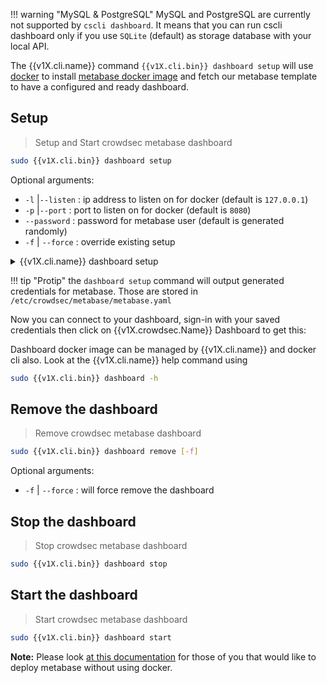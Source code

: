 <!--TBD: to fix when we dealt with the new cscli dashboard command -->
!!! warning "MySQL & PostgreSQL"
    MySQL and PostgreSQL are currently not supported by `cscli dashboard`. It means that you can run cscli dashboard only if you use `SQLite` (default) as storage database with your local API.



The {{v1X.cli.name}} command `{{v1X.cli.bin}} dashboard setup` will use [docker](https://docs.docker.com/get-docker/) to install [metabase docker image](https://hub.docker.com/r/metabase/metabase/) and fetch our metabase template to have a configured and ready dashboard. 


## Setup
> Setup and Start crowdsec metabase dashboard

```bash
sudo {{v1X.cli.bin}} dashboard setup
```

Optional arguments:

 - `-l` |`--listen` : ip address to listen on for docker (default is `127.0.0.1`)
 - `-p` |`--port` : port to listen on for docker (default is `8080`)
 - `--password` : password for metabase user (default is generated randomly)
 - `-f` | `--force` : override existing setup



<details>
  <summary>{{v1X.cli.name}} dashboard setup</summary>

```bash
INFO[0000] Pulling docker image metabase/metabase       
...........
INFO[0002] creating container '/crowdsec-metabase'      
INFO[0002] Waiting for metabase API to be up (can take up to a minute) 
..............
INFO[0051] Metabase is ready                            

	URL       : 'http://127.0.0.1:3000'
	username  : 'crowdsec@crowdsec.net'
	password  : '<RANDOM_PASSWORD>'

```
</details>

!!! tip "Protip"
    the `dashboard setup` command will output generated credentials for metabase.
    Those are stored in `/etc/crowdsec/metabase/metabase.yaml`

Now you can connect to your dashboard, sign-in with your saved credentials then click on {{v1X.crowdsec.Name}} Dashboard to get this:


Dashboard docker image can be managed by {{v1X.cli.name}} and docker cli also. Look at the {{v1X.cli.name}} help command using

```bash
sudo {{v1X.cli.bin}} dashboard -h
```

## Remove the dashboard
> Remove crowdsec metabase dashboard

```bash
sudo {{v1X.cli.bin}} dashboard remove [-f]
```
Optional arguments:

- `-f` | `--force` : will force remove the dashboard

## Stop the dashboard
> Stop crowdsec metabase dashboard

```bash
sudo {{v1X.cli.bin}} dashboard stop
```

## Start the dashboard
> Start crowdsec metabase dashboard

```bash
sudo {{v1X.cli.bin}} dashboard start
```

**Note:** Please look [at this documentation](https://doc.crowdsec.net/faq/#how-to-have-a-dashboard-without-docker) for those of you that would like to deploy metabase without using docker.


